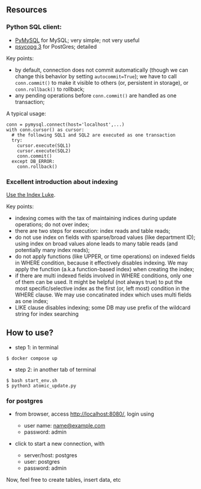 
## Resources

### Python SQL client:
- [PyMySQL](https://pymysql.readthedocs.io/en/latest/modules/connections.html) for MySQL; very simple; not very useful
- [psycopg 3](https://www.psycopg.org/psycopg3/docs/basic/usage.html) for PostGres; detailed

Key points:
- by default, connection does not commit automatically (though we can change this behavior by setting `autocommit=True`); we have to call `conn.commit()` to make it visible to others (or, persistent in storage), or `conn.rollback()` to rollback;
- any pending operations before `conn.commit()` are handled as one transaction;

A typical usage:
```
conn = pymysql.connect(host='localhost',...)
with conn.cursor() as cursor:
  # the following SQL1 and SQL2 are executed as one transaction
  try:
    cursor.execute(SQL1)
    cursor.execute(SQL2)
    conn.commit()
  except DB_ERROR:
    conn.rollback()
```


### Excellent introduction about indexing
[Use the Index Luke](https://use-the-index-luke.com/).

Key points:
- indexing comes with the tax of maintaining indices during update operations; do not over index;
- there are two steps for execution: index reads and table reads;
- do not use index on fields with sparse/broad values (like department ID); using index on broad values alone leads to many table reads (and potentially many index reads);
- do not apply functions (like UPPER, or time operations) on indexed fields in WHERE condition, because it effectively disables indexing. We may apply the function (a.k.a function-based index) when creating the index;
- if there are multi indexed fields involved in WHERE conditions, only one of them can be used. It might be helpful (not always true) to put the most specific/selective index as the first (or, left most) condition in the WHERE clause. We may use concatinated index which uses multi fields as one index;
- LIKE clause disables indexing; some DB may use prefix of the wildcard string for index searching




## How to use?

- step 1: in terminal
```
$ docker compose up
```
- step 2: in another tab of terminal
```
$ bash start_env.sh
$ python3 atomic_update.py
```

### for postgres
- from browser, access [http://localhost:8080/](http://localhost:8080/), login using
  - user name: name@example.com
  - password: admin

- click to start a new connection, with
  - server/host: postgres
  - user: postgres
  - password: admin


Now, feel free to create tables, insert data, etc

